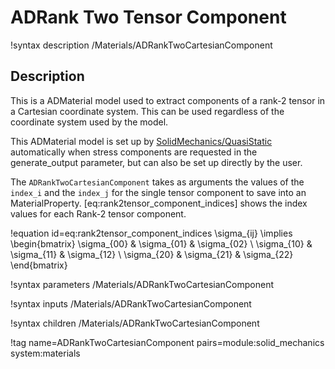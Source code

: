 # ADRank Two Tensor Component

!syntax description /Materials/ADRankTwoCartesianComponent

## Description

This is a ADMaterial model used to extract components of a rank-2 tensor in a
Cartesian coordinate system. This can be used regardless of the coordinate
system used by the model.

This ADMaterial model is set up by
[SolidMechanics/QuasiStatic](/Physics/SolidMechanics/QuasiStatic/index.md) automatically
when stress components are requested in the generate_output parameter, but can
also be set up directly by the user.  

The `ADRankTwoCartesianComponent` takes as arguments the values of the
`index_i` and the `index_j` for the single tensor component to save into an
MaterialProperty.  [eq:rank2tensor_component_indices] shows the index values
for each Rank-2 tensor component.

!equation id=eq:rank2tensor_component_indices
\sigma_{ij} \implies \begin{bmatrix}
                      \sigma_{00} & \sigma_{01} & \sigma_{02} \\
                      \sigma_{10} & \sigma_{11} & \sigma_{12} \\
                      \sigma_{20} & \sigma_{21} & \sigma_{22}
                      \end{bmatrix}

!syntax parameters /Materials/ADRankTwoCartesianComponent

!syntax inputs /Materials/ADRankTwoCartesianComponent

!syntax children /Materials/ADRankTwoCartesianComponent

!tag name=ADRankTwoCartesianComponent pairs=module:solid_mechanics system:materials
